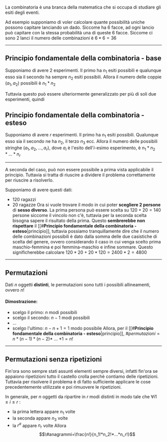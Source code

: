 La combinatoria è una branca della matematica che si occupa di studiare gli esiti degli eventi. 

Ad esempio supponiamo di voler calcolare quante possibilità uniche possono capitare lanciando un dado. Siccome ha 6 facce, ad ogni lancio può capitare con la stessa probabilità una di queste 6 facce. Siccome ci sono 2 lanci il numero delle combinazioni è $6*6=36$

---
## **Principio fondamentale della combinatoria - base**
Supponiamo di avere 2 esperimenti. Il primo ha $n_1$ esiti possibili e qualunque esso sia il secondo ha sempre $n_2$ esiti possibili.
Allora il numero delle coppie $(a_1,a_2)$ possibili è $n_1*n_2$ 

Tuttavia questo può essere ulteriormente generalizzato per più di soli due esperimenti, quindi
## **Principio fondamentale della combinatoria - esteso**
Supponiamo di avere $r$ esperimenti. Il primo ha $n_1$ esiti possibili. Qualunque esso sia il secondo ne ha $n_2$, il terzo $n_3$ ecc.
Allora il numero delle possibili stringhe $(a_1, a_2, ... , a_r)$, dove $a_i$ è l'esito dell'$i$-esimo esperimento, è $n_1*n_2*...*n_r$ 

---

A seconda del caso, può non essere possibile a prima vista applicabile il principio. Tuttavia si tratta di riuscire a dividere il problema correttamente per riuscire a risolverlo.

Supponiamo di avere questi dati:
- $120$ ragazzi
- $20$ ragazze
Ora si vuole trovare il modo in cui poter **scegliere 2 persone** di **sesso diverso**.
La prima persona può essere scelta su $120+20=140$ persone siccome il vincolo non c'è, tuttavia per la seconda scelta bisogna sapere il risultato della prima. Questo **sembrerebbe non rispettare** il [[#**Principio fondamentale della combinatoria - esteso**|principio]], tuttavia possiamo tranquillamente dire che il numero delle combinazioni possibili è dato dalla somma delle due casistiche di scelta del genere, ovvero considerando il caso in cui venga scelto prima maschio-femmina e poi femmina-maschio e infine sommare. Questo significherebbe calcolare $120*20 + 20*120 = 2400 * 2 = 4800$

---

## **Permutazioni**
Dati $n$ oggetti **distinti**, le permutazioni sono tutti i possibili allineamenti, ovvero $n!$

#### **Dimostrazione**: 
- scelgo il primo: $n$ modi possibili
- scelgo il secondo: $n-1$ modi possibili
- ...
- scelgo l'ultimo: $n-n+1 = 1$ modo possibile
Allora, per il [[#**Principio fondamentale della combinatoria - esteso**|principio]], $\#permutazioni=n*(n-1)*(n-2)*$ ... $*1 = n!$

---
## **Permutazioni senza ripetizioni**
Fin'ora sono sempre stati assunti elementi sempre diversi, infatti fin'ora se appaiono ripetizioni tutto il castello crolla perchè contiamo delle ripetizioni. Tuttavia per risolvere il problema è di fatto sufficiente applicare le cose precedentemente utilizzate e poi rimuovere le ripetizioni. 

In generale, per $n$ oggetti da ripartire in $r$ modi distinti in modo tale che $\forall i 1 \leq i \leq r$  :
- la prima lettera appare $n_1$ volte
- la seconda appare $n_3$ volte
- la $r^a$ appare $n_r$ volte
Allora 
$$\#anagrammi=\frac{n!}{n_1!*n_2!*...*n_r!}$$

